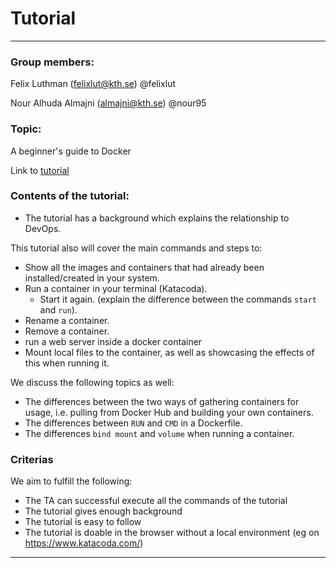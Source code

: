 # Tutorial
----
### Group members:

Felix Luthman (felixlut@kth.se) @felixlut

Nour Alhuda Almajni (almajni@kth.se) @nour95


### Topic:
A beginner's guide to Docker

Link to [tutorial](https://www.katacoda.com/nour95/scenarios/final-docker)

### Contents of the tutorial:
- The tutorial has a background which explains the relationship to DevOps.

This tutorial also will cover the main commands and steps to:
- Show all the images and containers that had already been installed/created in your system.
- Run a container in your terminal (Katacoda).
    * Start it again. (explain the difference between the commands `start` and `run`).
- Rename a container.
- Remove a container.
- run a web server inside a docker container
- Mount local files to the container, as well as showcasing the effects of this when running it.

We discuss the following topics as well:
- The differences between the two ways of gathering containers for usage, i.e. pulling from Docker Hub and building your own containers.
- The differences between `RUN` and `CMD` in a Dockerfile.
- The differences `bind mount` and `volume` when running a container.


### Criterias

We aim to fulfill the following:

- The TA can successful execute all the commands of the tutorial
- The tutorial gives enough background
- The tutorial is easy to follow
- The tutorial is doable in the browser without a local environment (eg on https://www.katacoda.com/)




----------

